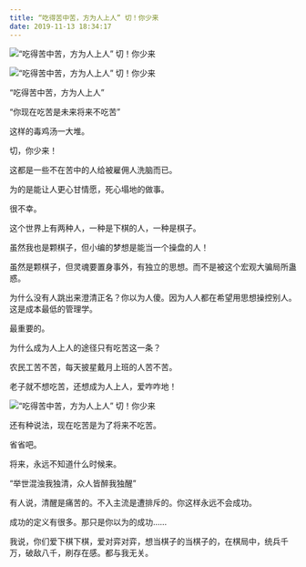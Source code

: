```yaml
---
title: “吃得苦中苦，方为人上人” 切！你少来
date: 2019-11-13 18:34:17
---
```


 ![“吃得苦中苦，方为人上人” 切！你少来](http://p3.pstatp.com/large/32150003bdb28ab74b2a)

 ![“吃得苦中苦，方为人上人” 切！你少来](http://p3.pstatp.com/large/32180001e08e514a127a)

 “吃得苦中苦，方为人上人”

 “你现在吃苦是未来将来不吃苦”

 这样的毒鸡汤一大堆。

 切，你少来！

 这都是一些不在苦中的人给被雇佣人洗脑而已。

 为的是能让人更心甘情愿，死心塌地的做事。

 很不幸。

 这个世界上有两种人，一种是下棋的人，一种是棋子。

 虽然我也是颗棋子，但小编的梦想是能当一个操盘的人！

 虽然是颗棋子，但灵魂要置身事外，有独立的思想。而不是被这个宏观大骗局所蛊惑。

 为什么没有人跳出来澄清正名？你以为人傻。因为人人都在希望用思想操控别人。这是成本最低的管理学。

 最重要的。

 为什么成为人上人的途径只有吃苦这一条？

 农民工苦不苦，每天披星戴月上班的人苦不苦。

 老子就不想吃苦，还想成为人上人，爱咋咋地！

 ![“吃得苦中苦，方为人上人” 切！你少来](http://p1.pstatp.com/large/32240001eb54dfd49233)

 还有种说法，现在吃苦是为了将来不吃苦。

 省省吧。

 将来，永远不知道什么时候来。

 “举世混浊我独清，众人皆醉我独醒”

 有人说，清醒是痛苦的。不入主流是遭排斥的。你这样永远不会成功。

 成功的定义有很多。那只是你以为的成功……

 我说，你们爱下棋下棋，爱对弈对弈，想当棋子的当棋子的，在棋局中，统兵千万，破敌八千，刷存在感。都与我无关。
